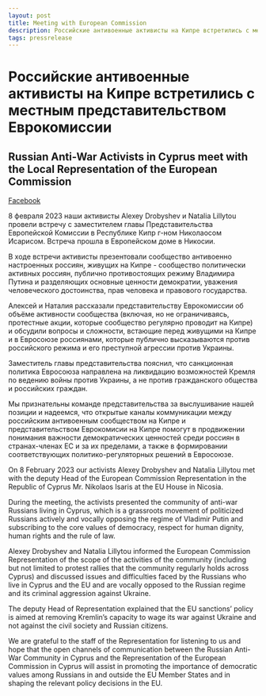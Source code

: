 ```yaml
---
layout: post
title: Meeting with European Commission
description: Российские антивоенные активисты на Кипре встретились с местным представительством Еврокомиссии / Russian Anti-War Activists in Cyprus meet with the Local Representation of the European Commission
tags: pressrelease
---
```

# Российские антивоенные активисты на Кипре встретились с местным представительством Еврокомиссии
## Russian Anti-War Activists in Cyprus meet with the Local Representation of the European Commission

[Facebook](https://www.facebook.com/nowarcy/posts/pfbid0kWJ3AYD6ESX9gt6BQxbhcJUpmwWKEEELvi94KNQrWw5a4HreiUWRqjcGNNZoVQSrl)

8 февраля 2023 наши активисты Alexey Drobyshev и Natalia Lillytou провели встречу с заместителем главы Представительства Европейской Комиссии в Республике Кипр г-ном Николаосом Исарисом. Встреча прошла в Европейском доме в Никосии.

В ходе встречи активисты презентовали сообщество антивоенно настроенных россиян, живущих на Кипре - сообщество политически активных россиян, публично противостоящих режиму Владимира Путина и разделяющих основные ценности демократии, уважения человеческого достоинства, прав человека и правового государства.

Алексей и Наталия рассказали представительству Еврокомиссии об объёме активности сообщества (включая, но не ограничиваясь, протестные акции, которые сообщество регулярно проводит на Кипре) и обсудили вопросы и сложности, встающие перед живущими на Кипре и в Евросоюзе россиянами, которые публично высказываются против российского режима и его преступной агрессии против Украины.

Заместитель главы представительства пояснил, что санкционная политика Евросоюза направлена на ликвидацию возможностей Кремля по ведению войны против Украины, а не против гражданского общества и российских граждан.

Мы признательны команде представительства за выслушивание нашей позиции и надеемся, что открытые каналы коммуникации между российским антивоенным сообществом на Кипре и представительством Еврокомисии на Кипре помогут в продвижении понимания важности демократических ценностей среди россиян в странах-членах ЕС и за их пределами, а также в формировании соответствующих политико-регуляторных решений в Евросоюзе.


On 8 February 2023 our activists Alexey Drobyshev and Natalia Lillytou met with the deputy Head of the European Commission Representation in the Republic of Cyprus Mr. Nikolaos Isaris at the EU House in Nicosia.

During the meeting, the activists presented the community of anti-war Russians living in Cyprus, which is a grassroots movement of politicized Russians actively and vocally opposing the regime of Vladimir Putin and subscribing to the core values of democracy, respect for human dignity, human rights and the rule of law.

Alexey Drobyshev and Natalia Lillytou informed the European Commission Representation of the scope of the activities of the community (including but not limited to protest rallies that the community regularly holds across Cyprus) and discussed issues and difficulties faced by the Russians who live in Cyprus and the EU and are vocally opposed to the Russian regime and its criminal aggression against Ukraine.

The deputy Head of Representation explained that the EU sanctions’ policy is aimed at removing Kremlin’s capacity to wage its war against Ukraine and not against the civil society and Russian citizens.

We are grateful to the staff of the Representation for listening to us and hope that the open channels of communication between the Russian Anti-War Community in Cyprus and the Representation of the European Commission in Cyprus will assist in promoting the importance of democratic values among Russians in and outside the EU Member States and in shaping the relevant policy decisions in the EU.
